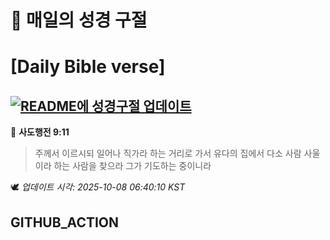 # 🙏 매일의 성경 구절
# [Daily Bible verse]
## [![README에 성경구절 업데이트](https://github.com/DONGSUKA/first_test/actions/workflows/update-readme-bible.yml/badge.svg)](https://github.com/DONGSUKA/first_test/actions/workflows/update-readme-bible.yml)
<!-- START_BIBLE_VERSE -->
📖 **사도행전 9:11**
> 주께서 이르시되 일어나 직가라 하는 거리로 가서 유다의 집에서 다소 사람 사울이라 하는 사람을 찾으라 그가 기도하는 중이니라

🕊️ _업데이트 시각: 2025-10-08 06:40:10 KST_
  <!-- END_BIBLE_VERSE -->
## GITHUB_ACTION
